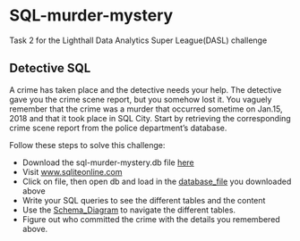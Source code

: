# SQL-murder-mystery
Task 2 for the Lighthall Data Analytics Super League(DASL) challenge
## Detective SQL
A crime has taken place and the detective needs your help. The detective gave you the crime scene report, but you somehow lost it. You vaguely remember that the crime was a murder that occurred sometime on Jan.15, 2018 and that it took place in SQL City. Start by retrieving the corresponding crime scene report from the police department’s database.

Follow these steps to solve this challenge:

* Download the sql-murder-mystery.db file [here](https://drive.google.com/drive/folders/1SLlSSzIqhu9m4p8HmoJYjn5X_GTYdDsf?usp=share_link)
* Visit www.sqliteonline.com
* Click on file, then open db and load in the [database_file](https://github.com/panndda/SQL-murder-mystery/tree/main/Database%20and%20Schema) you downloaded above
* Write your SQL queries to see the different tables and the content
* Use the [Schema_Diagram](https://github.com/panndda/SQL-murder-mystery/blob/main/Database%20and%20Schema/schema.png) to navigate the different tables.
* Figure out who committed the crime with the details you remembered above.
